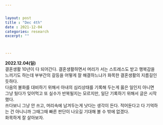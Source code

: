 ```yaml
---


layout: post
title : "Dec 4th"
date : 2021-12-04
categories: research
excerpt: ""



---
```


**2022.12.04(일)**  
결혼생활 10년이 다 되어간다. 
결혼생활하면서 머리가 서는 스트레스도 받고 행복감을 느끼기도 하는데 부부간의 갈등을 어떻게 잘 해결하느냐가 화목한 결혼생활의 지름길인 듯하다.  
다음의 불화를 대비하기 위해서 아내의 심리상태를 기록해 두는게 옳은 일인지 아니면 그냥 뒀다가 잊어먹고 또 실수가 반복될지는 모르지만, 일단 기록하기 위해서 글은 시작했다.  
쓰다보니 그냥 안 쓰고, 머리속에 남겨두는게 낫다는 생각이 든다. 적어둔다고 다 기억하는 건 아니니까 그때그때 빠른 판단이 나오길 기대해 볼 수 밖에 없겠다.  
화목하게 잘 살아보자. 

